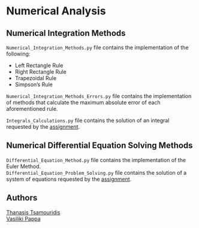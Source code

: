 # Numerical Analysis

## Numerical Integration Methods
`Numerical_Integration_Methods.py` file contains the implementation of the following:
* Left Rectangle Rule
* Right Rectangle Rule
* Trapezoidal Rule
* Simpson’s Rule

`Numerical_Integration_Methods_Errors.py` file contains the implementation of methods that calculate the maximum absolute error of each aforementioned rule.

`Integrals_Calculations.py` file contains the solution of an integral requested by the [assignment](https://github.com/valiapp/Numerical-Analysis/blob/master/Report/Project_NA.pdf ).

## Numerical Differential Equation Solving Methods
`Differential_Equation_Method.py` file contains the implementation of the Euler Method. <br>
`Differential_Equation_Problem_Solving.py` file contains the solution of a system of equations requested by the [assignment](https://github.com/valiapp/Numerical-Analysis/blob/master/Report/Project_NA.pdf ).

## Authors
[Thanasis Tsamouridis](https://github.com/tsamouridis) <br>
[Vasiliki Pappa](https://github.com/valiapp)

